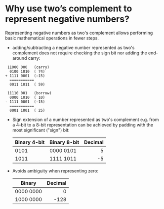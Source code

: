 # Why use two’s complement to represent negative numbers? #
Representing negative numbers as two's complement allows performing basic mathematical operations in fewer steps.
- adding/subtracting a negative number represented as two's complement does not require checking the sign bit nor adding the end-around carry:

<pre><code> 11000 000   (carry)
  0100 1010  ( 74)
+ 1111 0001  (−15)
  ===========
  0011 1011  ( 59)

 11110 001   (borrow)
  0000 1010  ( 10)
- 1111 0001  (−15)
  ===========
  0001 1001  ( 25)
</code></pre>

- Sign extension of a number represented as two's complement e.g. from a 4-bit to a 8-bit representation can be achieved by padding with the most significant ("sign") bit:

	Binary 4-bit | Binary 8-bit | Decimal
	----|-------|--------:
	0101 | 0000 0101 |  5
	1011 | 1111 1011 | -5

- Avoids ambiguity when representing zero:

	Binary | Decimal
	-------|-------:
	0000 0000 |    0
	1000 0000 | -128 
